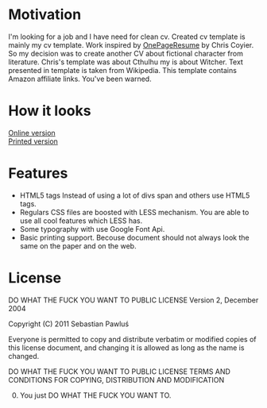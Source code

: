 # Motivation

I'm looking for a job and I have need for clean cv. Created cv template is mainly my cv template. Work inspired by [OnePageResume](http://css-tricks.com/examples/OnePageResume/) by Chris Coyier. So my decision was to create another CV about fictional character from literature. Chris's template was about Cthulhu my is about Witcher. Text presented in template is taken from Wikipedia. This template contains Amazon affiliate links. You've been warned.

# How it looks

[Online version](http://xando.github.com/TheWitcherCV/)  
[Printed version](https://github.com/xando/TheWitcherCV/blob/master/TheWitcherCV.pdf?raw=true)


# Features

*  HTML5 tags Instead of using a lot of divs span and others use HTML5 tags.  
*  Regulars CSS files are boosted with LESS mechanism. You are able to use  all cool features which LESS has.
*  Some typography  with  use Google  Font  Api.   
*  Basic printing support. Becouse document should not always look the same on the paper and on the web.

# License 

DO WHAT THE FUCK YOU WANT TO PUBLIC LICENSE
Version 2, December 2004
 
Copyright (C) 2011 Sebastian Pawluś

Everyone is permitted to copy and distribute verbatim or modified
copies of this license document, and changing it is allowed as long
as the name is changed.
 
DO WHAT THE FUCK YOU WANT TO PUBLIC LICENSE
TERMS AND CONDITIONS FOR COPYING, DISTRIBUTION AND MODIFICATION
 
 0. You just DO WHAT THE FUCK YOU WANT TO.
